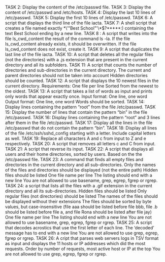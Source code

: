 TASK 2: Display the content of the /etc/passwd file.
TASK 3: Display the content of /etc/passwd and /etc/hosts.
TASK 4: Display the last 10 lines of /etc/passwd.
TASK 5: Display the first 10 lines of /etc/passwd.
TASK 6: A script that displays the third line of the file iacta.
TASK 7: A shell script that creates a file named exactly \*\\'"Best School"\'\\*$\?\*\*\*\*\*:) containing the text Best School ending by a new line.
TASK 8 : A script that writes into the file ls_cwd_content the result of the command ls -la. If the file ls_cwd_content already exists, it should be overwritten. If the file ls_cwd_content does not exist, create it.
TASK 9: A script that duplicates the last line of the file iacta.
TASK 10: A script that deletes all the regular files (not the directories) with a .js extension that are present in the current directory and all its subfolders.
TASK 11: A script that counts the number of directories and sub-directories in the current directory.
The current and parent directories should not be taken into account
Hidden directories should be counted.
TASK 12: A script that displays the 10 newest files in the current directory.
Requirements:
One file per line
Sorted from the newest to the oldest.
TASK 13: A script that takes a list of words as input and prints only words that appear exactly once.
Input format: One line, one word
Output format: One line, one word
Words should be sorted.
TASK 14: Display lines containing the pattern “root” from the file /etc/passwd.
TASK 15: Display the number of lines that contain the pattern “bin” in the file /etc/passwd.
TASK 16: Display lines containing the pattern “root” and 3 lines after them in the file /etc/passwd.
TASK 17: Display all the lines in the file /etc/passwd that do not contain the pattern “bin”.
TASK 18: Display all lines of the file /etc/ssh/sshd_config starting with a letter.
Include capital letters as well.
TASK 19: Replace all characters A and c from input to Z and e respectively.
TASK 20: A script that removes all letters c and C from input.
TASK 21: A script that reverse its input.
TASK 22: A script that displays all users and their home directories, sorted by users.
Based on the the /etc/passwd file.
TASK 23: A command that finds all empty files and directories in the current directory and all sub-directories.
Only the names of the files and directories should be displayed (not the entire path)
Hidden files should be listed
One file name per line
The listing should end with a new line
You are not allowed to use basename, grep, egrep, fgrep or rgrep.
TASK 24: a script that lists all the files with a .gif extension in the current directory and all its sub-directories.
Hidden files should be listed
Only regular files (not directories) should be listed
The names of the files should be displayed without their extensions
The files should be sorted by byte values, but case-insensitive (file aaa should be listed before file bbb, file .b should be listed before file a, and file Rona should be listed after file jay)
One file name per line
The listing should end with a new line
You are not allowed to use basename, grep, egrep, fgrep or rgrep.
TASK 25: A script that decodes acrostics that use the first letter of each line.
The ‘decoded’ message has to end with a new line
You are not allowed to use grep, egrep, fgrep or rgrep.
TASK 26: A cript that parses web servers logs in TSV format as input and displays the 11 hosts or IP addresses which did the most requests.
Order by number of requests, most active host or IP at the top
You are not allowed to use grep, egrep, fgrep or rgrep.
